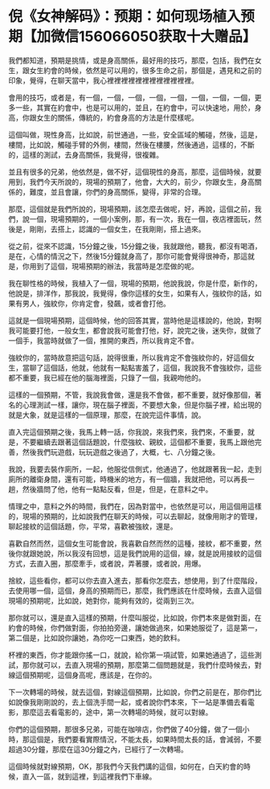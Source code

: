 # 倪《女神解码》：预期：如何现场植入预期【加微信156066050获取十大赠品】

我們都知道，預期是挑情，或是身高關係，最好用的技巧，那麼，包括，我們在女生，跟女生約會的時候，依然是可以用的，很多生命之前，那個是，遇見和之前的印象，覺得，在聊天當中，我心裡裡裡裡裡裡裡裡裡裡裡裡。

會用的技巧，或者是，有一個，一個，一個，一個，一個，一個，一個，一個，更多一些，其實在約會中，也是可以用的，並且，在約會中，可以快速地，用於，身高，你跟女生的關係，傳統的，約會身高的方法是什麼樣呢。

這個叫做，現性身高，比如說，前世通過，一些，安全區域的觸碰，然後，這是，樓間，比如說，觸碰手臂的外側，樓間，然後在樓腰，然後通過，這樣的，不斷的，這樣的測試，去身高關係，我覺得，很複雜。

並且有很多的兄弟，他依然是，做不好，這個現性的身高，那麼，這個時候，就要用到，我們今天所說的，現場的預期了，他會，大大的，前少，你跟女生，身高關係的，難度，並且會讓，你們的身高關係，變得，非常的合理。

那麼，這個就是我們所說的，現場預期，該怎麼去做呢，好，再說，這個之前，我們，說一個，現場預期的，一個小案例，那，有一次，我在一個，夜店裡面玩，然後是，剛剛，去搭上，認識的一個女生，在我剛剛，搭上過來。

從之前，從來不認識，15分鐘之後，15分鐘之後，我就跟他，聽我，都沒有喝酒，是在，心情的情況之下，然後15分鐘就身高了，那你可能會覺得很神奇，那這就是，你用到了這個，現場預期的辦法，我當時是怎麼做的呢。

我在聊性格的時候，我植入了一個，現場的預期，他說我說，你是什麼，新作的，他說是，排洋作，那我說，我覺得，像你這樣的女生，如果有人，強紋你的話，如果有男人，強紋你，你肯定會，發飆，或者會打他。

這就是一個現場預期，這個時候，他的回答其實，當時他是這樣說的，他說，對啊我可能要打他，一般女生，都會說我可能會打他，好，說完之後，迷失你，就做了一個手，我當時就做了一個，推開的東西，所以我肯定不會。

強紋你的，當時故意把這句話，說得很重，所以我肯定不會強紋你的，好這個女生，當聊了這個話，他就，他就有一點點害羞了，這個，我說我不會強紋你，這些都不重要，我已經在他的腦海裡面，只錄了一個，我親吻他的。

這樣的一個預期，不管，我說我會做，還是我不會做，都不重要，就好像那個，著名的心理測試一樣，讓你，現在腦子裡面，不要想大象，但是你腦子裡，給出現的就是大象，就是這樣的一個原理，那麼，在說完這件事情，說。

直入完這個預期之後，我馬上轉一話，你我說，來我們來，我們來，不重要，就是，不要繼續去跟著這個話題說，什麼強紋、親紋，這個都不重要，我馬上跟他完善，然後我們玩遊戲，玩玩遊戲之後過了，大概，七、八分鐘之後。

我說，我要去裝作廁所，一起，他服從信側式，他通過了，他就跟著我一起，走到廁所的離衛身間，還有可能，時機米的地方，有一個牆，我就把他，可以再長一趟，然後牆問了他，他有一點點反看，但是，但是，在意料之中。

情理之中，意料之外的時間，我們在，因為對當中，也依然是可以，用這個用這樣的，現場的預期的，比如說我們在聊天的時候，可以去聊起，就像用剛才的管理，聊起接紋的這個話題，你，平常，喜歡被強紋，還是。

喜歡自然而然，這個女生可能會說，我喜歡自然而然的這種，接紋，都不重要，然後你就跟她說，所以我沒有回想，這是我們說用的這個，線，就是說用接紋的這個方式，去直入圈，那麼牽手，或者說，弄著腰，或者說，用爆。

捨紋，這些看你，都可以你去直入進去，那看你怎麼去，想使用，到了什麼階段，去使用哪一個，這個，身高的預期而已，那麼，我們應該在什麼時候，去直入這個現場的預期呢，比如說，她對你，能夠有效的，從兩到三次。

那你就可以，還是直入這樣的預期，什麼叫服從，比如說，你們本來是做對面，在約會的時候，你們做對面，你拍拍旁邊，讓她做過來，如果她服從了，這是第一，第二個是，比如說你讓她，為你吃一口東西，她的飲料。

杯裡的東西，你才能跟你搖一口，就說，給你第一項試管，如果她通過了，這些測試，那你就可以，去直入現場的預期，那麼第二個問題就是，我們什麼時候去，對線這個預期呢，這個身高呢，應該是，在你的。

下一次轉場的時候，就去這個，對線這個預期，比如說，你們之前是在，那你們比如說像我剛剛說的，去上個洗手間一起，或者說你們本來，下一站是準備去看電影，那麼這去看電影的，途中，第一次轉場的時候，就可以對線。

你們的這個預期，那很多兄弟，可能在咖啡店，你們做了40分鐘，做了一個小時，那這個是，我們要看實際情況，不能太長，如果時間太長的話，會減弱，不要超過30分鐘，那麼在這30分鐘之內，已經行了一次轉場。

這個時候就對線預期，OK，那我們今天我們講的這個，如何在，白天約會的時候，直入一區，就到這裡，到這裡我們下車線。